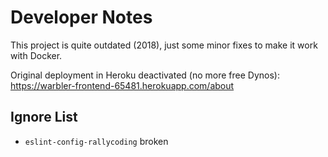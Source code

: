 # Developer Notes

This project is quite outdated (2018), just some minor fixes to make it work with Docker.

Original deployment in Heroku deactivated (no more free Dynos): https://warbler-frontend-65481.herokuapp.com/about

## Ignore List

- `eslint-config-rallycoding` broken
